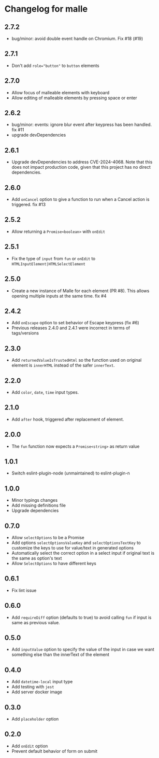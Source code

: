 # Changelog for malle

## 2.7.2

* bug/minor: avoid double event handle on Chromium. Fix #18 (#19)

## 2.7.1

* Don't add `role="button"` to `button` elements

## 2.7.0

* Allow focus of malleable elements with keyboard
* Allow editing of malleable elements by pressing space or enter

## 2.6.2

* bug/minor: events: ignore blur event after keypress has been handled. fix #11
* upgrade devDependencies

## 2.6.1

* Upgrade devDependencies to address CVE-2024-4068. Note that this does not impact production code, given that this project has no direct dependencies.

## 2.6.0

* Add `onCancel` option to give a function to run when a Cancel action is triggered. fix #13

## 2.5.2

* Allow returning a `Promise<boolean>` with `onEdit`

## 2.5.1

* Fix the type of `input` from `fun` or `onEdit` to `HTMLInputElement|HTMLSelectElement`

## 2.5.0

* Create a new instance of Malle for each element (PR #8). This allows opening multiple inputs at the same time. fix #4

## 2.4.2

* Add `onEscape` option to set behavior of Escape keypress (fix #6)
* Previous releases 2.4.0 and 2.4.1 were incorrect in terms of tags/versions

## 2.3.0

* Add `returnedValueIsTrustedHtml` so the function used on original element is `innerHTML` instead of the safer `innerText`.

## 2.2.0

* Add `color`, `date`, `time` input types.

## 2.1.0

* Add `after` hook, triggered after replacement of element.

## 2.0.0

* The `fun` function now expects a `Promise<string>` as return value

## 1.0.1

* Switch eslint-plugin-node (unmaintained) to eslint-plugin-n

## 1.0.0

* Minor typings changes
* Add missing definitions file
* Upgrade dependencies

## 0.7.0

* Allow `selectOptions` to be a Promise
* Add options `selectOptionsValueKey` and `selectOptionsTextKey` to customize the keys to use for value/text in generated options
* Automatically select the correct option in a select input if original text is the same as option's text
* Allow `SelectOptions` to have different keys

## 0.6.1

* Fix lint issue

## 0.6.0

* Add `requireDiff` option (defaults to true) to avoid calling `fun` if input is same as previous value.

## 0.5.0

* Add `inputValue` option to specify the value of the input in case we want something else than the innerText of the element

## 0.4.0

* Add `datetime-local` input type
* Add testing with `jest`
* Add server docker image

## 0.3.0

* Add `placeholder` option

## 0.2.0

* Add `onEdit` option
* Prevent default behavior of form on submit
